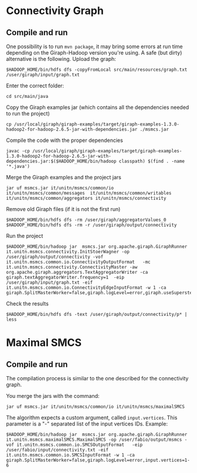 # Connectivity Graph
## Compile and run
One possibility is to run ```mvn package```, it may bring some errors at run time depending on the Giraph-Hadoop version you're using. A safe (but dirty) alternative is the following. 
Upload the graph:
```
$HADOOP_HOME/bin/hdfs dfs -copyFromLocal src/main/resources/graph.txt /user/giraph/input/graph.txt
```
Enter the correct folder:
```
cd src/main/java
```
Copy the Giraph examples jar (which contains all the dependencies needed to run the project)
```
cp /usr/local/giraph/giraph-examples/target/giraph-examples-1.3.0-hadoop2-for-hadoop-2.6.5-jar-with-dependencies.jar ./msmcs.jar
```
Compile the code with the proper dependencies
```
javac -cp /usr/local/giraph/giraph-examples/target/giraph-examples-1.3.0-hadoop2-for-hadoop-2.6.5-jar-with-dependencies.jar:$($HADOOP_HOME/bin/hadoop classpath) $(find . -name '*.java')
```
Merge the Giraph examples and the project jars
```
jar uf msmcs.jar it/unitn/msmcs/common/io it/unitn/msmcs/common/messages  it/unitn/msmcs/common/writables it/unitn/msmcs/common/aggregators it/unitn/msmcs/connectivity
```
Remove old Giraph files (if it is not the first run)
```
$HADOOP_HOME/bin/hdfs dfs -rm /user/giraph/aggregatorValues_0
$HADOOP_HOME/bin/hdfs dfs -rm -r /user/giraph/output/connectivity
```
Run the project
```
$HADOOP_HOME/bin/hadoop jar  msmcs.jar org.apache.giraph.GiraphRunner it.unitn.msmcs.connectivity.InitStoerWagner -op /user/giraph/output/connectivity -vof it.unitn.msmcs.common.io.ConnectivityOutputFormat   -mc it.unitn.msmcs.connectivity.ConnectivityMaster -aw org.apache.giraph.aggregators.TextAggregatorWriter -ca giraph.textAggregatorWriter.frequency=1  -eip /user/giraph/input/graph.txt -eif it.unitn.msmcs.common.io.ConnectivityEdgeInputFormat -w 1 -ca giraph.SplitMasterWorker=false,giraph.logLevel=error,giraph.useSuperstepCounters=false,input.directed=false
```
Check the results
```
$HADOOP_HOME/bin/hdfs dfs -text /user/giraph/output/connectivity/p* | less
```

# Maximal SMCS
## Compile and run
The compilation process is similar to the one described for the connectivity graph. 

You merge the jars with the command:
```
jar uf msmcs.jar it/unitn/msmcs/common/io it/unitn/msmcs/maximalSMCS
```

The algorithm expects a custom argument, called ```input.vertices```. This parameter is a "-" separated list of the input vertices IDs. Example:
```
$HADOOP_HOME/bin/hadoop jar  msmcs.jar org.apache.giraph.GiraphRunner it.unitn.msmcs.maximalSMCS.MaximalSMCS -op /user/fabio/output/msmcs -vof it.unitn.msmcs.common.io.SMCSOutputFormat   -eip /user/fabio/input/connectivity.txt -eif it.unitn.msmcs.common.io.SMCSInputFormat -w 1 -ca giraph.SplitMasterWorker=false,giraph.logLevel=error,input.vertices=1-6
```